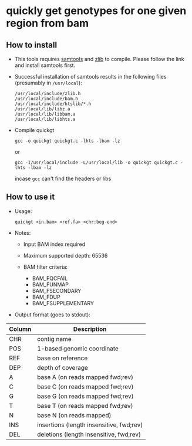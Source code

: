 # quickly get genotypes for one given region from bam

## How to install
* This tools requires <a href="https://github.com/samtools/samtools.git" target="_blank">samtools</a> and <a href="https://zlib.net" target="_blank">zlib</a> to compile. Please follow the link and install samtools first.

* Successful installation of samtools results in the following files (presumably in `/usr/local`):
    ```
    /usr/local/include/zlib.h
    /usr/local/include/bam.h
    /usr/local/include/htslib/*.h
    /usr/local/lib/libz.a
    /usr/local/lib/libbam.a
    /usr/local/lib/libhts.a
    ```

* Compile quickgt
    ```
    gcc -o quickgt quickgt.c -lhts -lbam -lz
    ```
    or
    ```
    gcc -I/usr/local/include -L/usr/local/lib -o quickgt quickgt.c -lhts -lbam -lz
    ```
    incase `gcc` can't find the headers or libs

## How to use it

* Usage:
    ```
    quickgt <in.bam> <ref.fa> <chr:beg-end>
    ```
* Notes:

    * Input BAM index required
    * Maximum supported depth: 65536

    * BAM filter criteria:

        * BAM_FQCFAIL
        * BAM_FUNMAP
        * BAM_FSECONDARY
        * BAM_FDUP
        * BAM_FSUPPLEMENTARY

* Output format (goes to stdout):

Column | Description
----|--------------------------
CHR | contig name
POS | 1-based genomic coordinate
REF | base on reference
DEP | depth of coverage
A   | base A (on reads mapped fwd;rev)
C   | base C (on reads mapped fwd;rev)
G   | base G (on reads mapped fwd;rev)
T   | base T (on reads mapped fwd;rev)
N   | base N (on reads mapped)
INS | insertions (length insensitive, fwd;rev)
DEL | deletions (length insensitive, fwd;rev)


